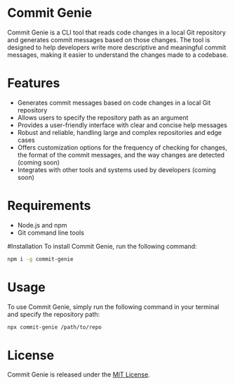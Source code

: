 # Commit Genie

Commit Genie is a CLI tool that reads code changes in a local Git repository and generates commit messages based on those changes. The tool is designed to help developers write more descriptive and meaningful commit messages, making it easier to understand the changes made to a codebase.

# Features

- Generates commit messages based on code changes in a local Git repository
- Allows users to specify the repository path as an argument
- Provides a user-friendly interface with clear and concise help messages
- Robust and reliable, handling large and complex repositories and edge cases
- Offers customization options for the frequency of checking for changes, the format of the commit messages, and the way changes are detected (coming soon)
- Integrates with other tools and systems used by developers (coming soon)

# Requirements

- Node.js and npm
- Git command line tools

#Installation
To install Commit Genie, run the following command:

```bash
npm i -g commit-genie
```

# Usage

To use Commit Genie, simply run the following command in your terminal and specify the repository path:

```bash
npx commit-genie /path/to/repo
```

<!-- Contributing
Commit Genie is an open source project, and contributions are welcome! If you'd like to contribute, please review the contributing guidelines for more information. -->

# License

Commit Genie is released under the [MIT License](https://github.com/langford-dev/commit-genie/blob/main/LICENSE).
